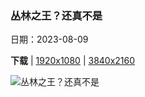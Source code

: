 ### 丛林之王？还真不是

日期：2023-08-09

**下载**  |  [1920x1080](https://cn.bing.com/th?id=OHR.WorldLionDay_ZH-CN0525835107_1920x1080.jpg)  |  [3840x2160](https://cn.bing.com/th?id=OHR.WorldLionDay_ZH-CN0525835107_UHD.jpg)

![丛林之王？还真不是](https://cn.bing.com/th?id=OHR.WorldLionDay_ZH-CN0525835107_1920x1080.jpg "马赛马拉的一头狮子，肯尼亚 (© Federico Veronesi/Minden Pictures)")

